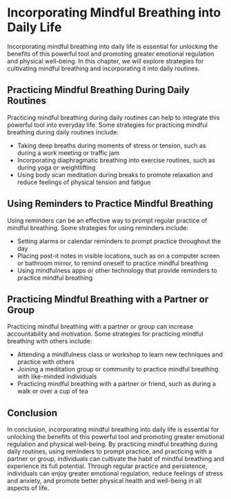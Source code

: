 # Incorporating Mindful Breathing into Daily Life

Incorporating mindful breathing into daily life is essential for unlocking the benefits of this powerful tool and promoting greater emotional regulation and physical well-being. In this chapter, we will explore strategies for cultivating mindful breathing and incorporating it into daily routines.

Practicing Mindful Breathing During Daily Routines
--------------------------------------------------

Practicing mindful breathing during daily routines can help to integrate this powerful tool into everyday life. Some strategies for practicing mindful breathing during daily routines include:

* Taking deep breaths during moments of stress or tension, such as during a work meeting or traffic jam
* Incorporating diaphragmatic breathing into exercise routines, such as during yoga or weightlifting
* Using body scan meditation during breaks to promote relaxation and reduce feelings of physical tension and fatigue

Using Reminders to Practice Mindful Breathing
---------------------------------------------

Using reminders can be an effective way to prompt regular practice of mindful breathing. Some strategies for using reminders include:

* Setting alarms or calendar reminders to prompt practice throughout the day
* Placing post-it notes in visible locations, such as on a computer screen or bathroom mirror, to remind oneself to practice mindful breathing
* Using mindfulness apps or other technology that provide reminders to practice mindful breathing

Practicing Mindful Breathing with a Partner or Group
----------------------------------------------------

Practicing mindful breathing with a partner or group can increase accountability and motivation. Some strategies for practicing mindful breathing with others include:

* Attending a mindfulness class or workshop to learn new techniques and practice with others
* Joining a meditation group or community to practice mindful breathing with like-minded individuals
* Practicing mindful breathing with a partner or friend, such as during a walk or over a cup of tea

Conclusion
----------

In conclusion, incorporating mindful breathing into daily life is essential for unlocking the benefits of this powerful tool and promoting greater emotional regulation and physical well-being. By practicing mindful breathing during daily routines, using reminders to prompt practice, and practicing with a partner or group, individuals can cultivate the habit of mindful breathing and experience its full potential. Through regular practice and persistence, individuals can enjoy greater emotional regulation, reduce feelings of stress and anxiety, and promote better physical health and well-being in all aspects of life.
